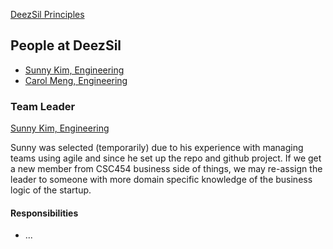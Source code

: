 [DeezSil Principles](./principles.md)

People at DeezSil
---

- [Sunny Kim, Engineering](./sunny_kim.md)
- [Carol Meng, Engineering](./carol_meng.md)

### Team Leader

[Sunny Kim, Engineering](./sunny_kim.md)
<!-- Describe who and why the team leader was selected --> 
Sunny was selected (temporarily) due to his experience with managing teams using agile and since he set up the repo and github project. If we get a new member from CSC454 business side of things, we may re-assign the leader to someone with more domain specific knowledge of the business logic of the startup.

#### Responsibilities
<!-- What is their role for your team?	--> 
- ...
